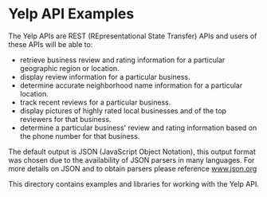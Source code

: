 Yelp API Examples
=================

The Yelp APIs are REST (REpresentational State Transfer) APIs and
users of these APIs will be able to:

* retrieve business review and rating information for a particular
  geographic region or location. 
* display review information for a particular business.  
* determine accurate neighborhood name information for a
  particular location.
* track recent reviews for a particular business.
* display pictures of highly rated local businesses and of the top
  reviewers for that business.
* determine a particular business' review and rating information
  based on the phone number for that business.

The default output is JSON (JavaScript Object Notation), this output
format was chosen due to the availability of JSON parsers in many
languages. For more details on JSON and to obtain parsers please
reference www.json.org

This directory contains examples and libraries for working with the
Yelp API.
